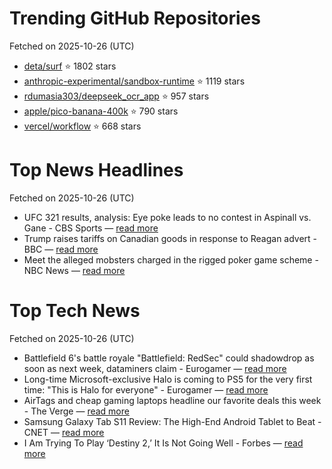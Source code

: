 # Trending GitHub Repositories
Fetched on 2025-10-26 (UTC)

- [deta/surf](https://github.com/deta/surf) ⭐ 1802 stars
- [anthropic-experimental/sandbox-runtime](https://github.com/anthropic-experimental/sandbox-runtime) ⭐ 1119 stars
- [rdumasia303/deepseek_ocr_app](https://github.com/rdumasia303/deepseek_ocr_app) ⭐ 957 stars
- [apple/pico-banana-400k](https://github.com/apple/pico-banana-400k) ⭐ 790 stars
- [vercel/workflow](https://github.com/vercel/workflow) ⭐ 668 stars

# Top News Headlines
Fetched on 2025-10-26 (UTC)
- UFC 321 results, analysis: Eye poke leads to no contest in Aspinall vs. Gane - CBS Sports — [read more](https://www.cbssports.com/ufc/news/ufc-321-live-updates-results-fight-card-tom-aspinall-ciryl-gane-analysis-highlights/live/)
- Trump raises tariffs on Canadian goods in response to Reagan advert - BBC — [read more](https://www.bbc.com/news/articles/cx2ljgrm78zo)
- Meet the alleged mobsters charged in the rigged poker game scheme - NBC News — [read more](https://www.nbcnews.com/news/us-news/poker-game-scheme-alleged-mobsters-charged-rcna239768)

# Top Tech News
Fetched on 2025-10-26 (UTC)
- Battlefield 6's battle royale "Battlefield: RedSec" could shadowdrop as soon as next week, dataminers claim - Eurogamer — [read more](https://www.eurogamer.net/battlefield-6s-battle-royale-battlefield-redsec-could-shadowdrop-as-soon-as-next-week-dataminers-claim)
- Long-time Microsoft-exclusive Halo is coming to PS5 for the very first time: "This is Halo for everyone" - Eurogamer — [read more](https://www.eurogamer.net/xbox-mascot-and-long-time-microsoft-exclusive-halo-is-coming-to-ps5-for-the-very-first-time-this-is-halo-for-everyone)
- AirTags and cheap gaming laptops headline our favorite deals this week - The Verge — [read more](https://www.theverge.com/tech/806174/apple-airtag-hulu-with-live-tv-deal-sale)
- Samsung Galaxy Tab S11 Review: The High-End Android Tablet to Beat - CNET — [read more](https://www.cnet.com/tech/computing/samsung-galaxy-tab-s11-review-expensive-but-the-ideal-android-tablet-for-me/)
- I Am Trying To Play ‘Destiny 2,’ It Is Not Going Well - Forbes — [read more](https://www.forbes.com/sites/paultassi/2025/10/25/i-am-trying-to-play-destiny-2-it-is-not-going-well/)
